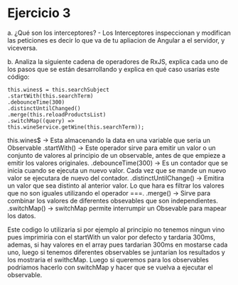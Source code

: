 # Ejercicio 3

a. ¿Qué son los interceptores? - Los Interceptores inspeccionan y modifican las peticiones es decir lo que va de tu apliacion de Angular a el servidor, y viceversa.

b. Analiza la siguiente cadena de operadores de RxJS, explica cada uno de los
pasos que se están desarrollando y explica en qué caso usarías este código:

```
this.wines$ = this.searchSubject
.startWith(this.searchTerm)
.debounceTime(300)
.distinctUntilChanged()
.merge(this.reloadProductsList)
.switchMap((query) =>
this.wineService.getWine(this.searchTerm));
```
this.wines$ -> Esta almacenando la data en una variable que seria un Observable
.startWith() -> Este operador sirve para emitir un valor o un conjunto de valores al principio de un observable, antes de que empieze a emitir los valores originales.
.debounceTime(300) -> Es un contador que se inicia cuando se ejecuta un nuevo valor. Cada vez que se mande un nuevo valor se ejecutara de nuevo del contador.
.distinctUntilChange() -> Emitira un valor que sea distinto al anterior valor. Lo que hara es filtrar los valores que no son iguales utilizando el operador ===.
.merge() -> Sirve para combinar los valores de diferentes obsevables que son independientes.
.switchMap() -> switchMap permite interrumpir un Obsevable para mapear los datos.

Este codigo lo utilizaria si por ejemplo al principio no tenemos ningun vino pues imprimiria con el startWith un valor por defecto y tardaria 300ms, ademas, si hay valores en el array pues tardarian 300ms en mostarse cada uno, luego si tenemos diferentes observables se juntarian los resultados y los mostraria el swithcMap. Luego si queremos para los observables podriamos hacerlo con switchMap y hacer que se vuelva a ejecutar el observable.

